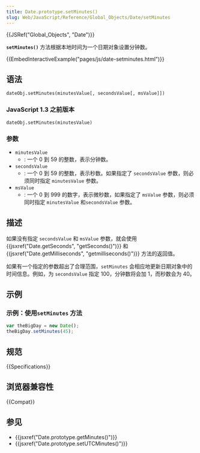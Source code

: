 ```yaml
---
title: Date.prototype.setMinutes()
slug: Web/JavaScript/Reference/Global_Objects/Date/setMinutes
---
```


{{JSRef("Global_Objects", "Date")}}

**`setMinutes()`** 方法根据本地时间为一个日期对象设置分钟数。

{{EmbedInteractiveExample("pages/js/date-setminutes.html")}}

## 语法

```plain
dateObj.setMinutes(minutesValue[, secondsValue[, msValue]])
```

### JavaScript 1.3 之前版本

```plain
dateObj.setMinutes(minutesValue)
```

### 参数

- `minutesValue`
  - : 一个 0 到 59 的整数，表示分钟数。
- `secondsValue`
  - : 一个 0 到 59 的整数，表示秒数。如果指定了 `secondsValue` 参数，则必须同时指定 `minutesValue` 参数。
- `msValue`
  - : 一个 0 到 999 的数字，表示微秒数，如果指定了 `msValue` 参数，则必须同时指定 `minutesValue` 和`secondsValue` 参数。

## 描述

如果没有指定 `secondsValue` 和 `msValue` 参数，就会使用 {{jsxref("Date.getSeconds", "getSeconds()")}} 和 {{jsxref("Date.getMilliseconds", "getmilliseconds()")}} 方法的返回值。

如果有一个指定的参数超出了合理范围，`setMinutes` 会相应地更新日期对象中的时间信息。例如，为 `secondsValue` 指定 100，分钟数将会加 1，而秒数会为 40。

## 示例

### 示例：使用`setMinutes` 方法

```js
var theBigDay = new Date();
theBigDay.setMinutes(45);
```

## 规范

{{Specifications}}

## 浏览器兼容性

{{Compat}}

## 参见

- {{jsxref("Date.prototype.getMinutes()")}}
- {{jsxref("Date.prototype.setUTCMinutes()")}}
